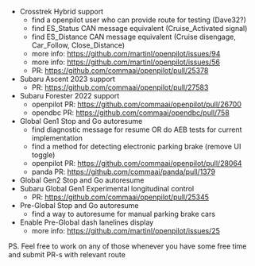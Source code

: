 - Crosstrek Hybrid support
  - find a openpilot user who can provide route for testing (Dave32?)
  - find ES_Status CAN message equivalent (Cruise_Activated signal)
  - find ES_Distance CAN message equivalent (Cruise disengage, Car_Follow, Close_Distance)
  - more info: https://github.com/martinl/openpilot/issues/94
  - more info: https://github.com/martinl/openpilot/issues/56
  - PR: https://github.com/commaai/openpilot/pull/25378
- Subaru Ascent 2023 support
  - PR: https://github.com/commaai/openpilot/pull/27583
- Subaru Forester 2022 support
  - openpilot PR: https://github.com/commaai/openpilot/pull/26700
  - opendbc PR: https://github.com/commaai/opendbc/pull/758
- Global Gen1 Stop and Go autoresume
  - find diagnostic message for resume OR do AEB tests for current implementation
  - find a method for detecting electronic parking brake (remove UI toggle)
  - openpilot PR: https://github.com/commaai/openpilot/pull/28064
  - panda PR: https://github.com/commaai/panda/pull/1379
- Global Gen2 Stop and Go autoresume
- Subaru Global Gen1 Experimental longitudinal control
  - PR: https://github.com/commaai/openpilot/pull/25345
- Pre-Global Stop and Go autoresume
  - find a way to autoresume for manual parking brake cars
- Enable Pre-Global dash lanelines display
  - more info: https://github.com/martinl/openpilot/issues/25

PS. Feel free to work on any of those whenever you have some free time and submit PR-s with relevant route
